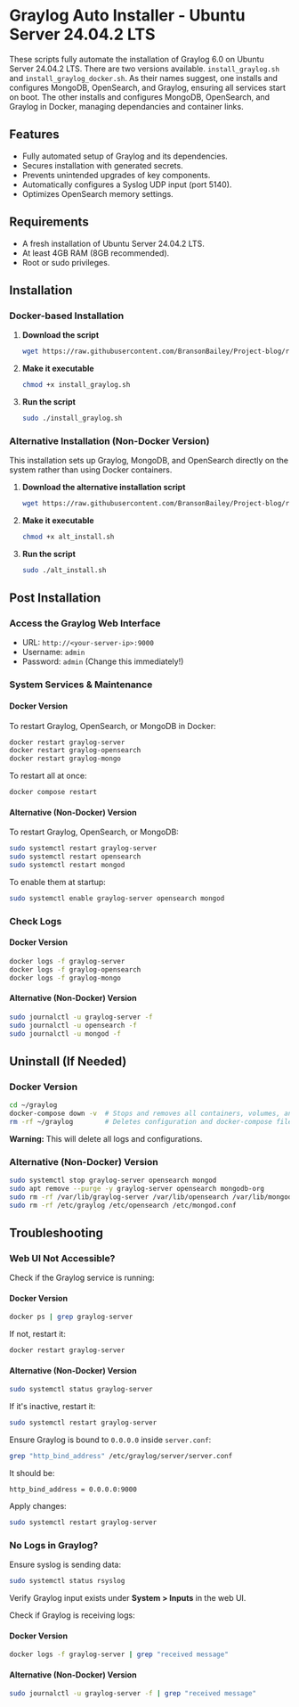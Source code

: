 # Graylog Auto Installer - Ubuntu Server 24.04.2 LTS

These scripts fully automate the installation of Graylog 6.0 on Ubuntu Server 24.04.2 LTS.
There are two versions available. ```install_graylog.sh``` and ```install_graylog_docker.sh```.
As their names suggest, one installs and configures MongoDB, OpenSearch, and Graylog, ensuring all services start on boot. The other installs and configures MongoDB, OpenSearch, and Graylog in Docker, managing dependancies and container links.

## Features
- Fully automated setup of Graylog and its dependencies.
- Secures installation with generated secrets.
- Prevents unintended upgrades of key components.
- Automatically configures a Syslog UDP input (port 5140).
- Optimizes OpenSearch memory settings.

## Requirements
- A fresh installation of Ubuntu Server 24.04.2 LTS.
- At least 4GB RAM (8GB recommended).
- Root or sudo privileges.

## Installation
### Docker-based Installation
1. **Download the script**  
   ```bash
   wget https://raw.githubusercontent.com/BransonBailey/Project-blog/refs/heads/main/Basic_Graylog_Installation/install_graylog.sh
   ```
2. **Make it executable**  
   ```bash
   chmod +x install_graylog.sh
   ```
3. **Run the script**  
   ```bash
   sudo ./install_graylog.sh
   ```

### Alternative Installation (Non-Docker Version)
This installation sets up Graylog, MongoDB, and OpenSearch directly on the system rather than using Docker containers.

1. **Download the alternative installation script**  
   ```bash
   wget https://raw.githubusercontent.com/BransonBailey/Project-blog/refs/heads/main/Basic_Graylog_Installation/alt_install.sh
   ```
2. **Make it executable**  
   ```bash
   chmod +x alt_install.sh
   ```
3. **Run the script**  
   ```bash
   sudo ./alt_install.sh
   ```

## Post Installation
### Access the Graylog Web Interface
- URL: `http://<your-server-ip>:9000`
- Username: `admin`
- Password: `admin` (Change this immediately!)

### System Services & Maintenance
#### Docker Version
To restart Graylog, OpenSearch, or MongoDB in Docker:
```bash
docker restart graylog-server
docker restart graylog-opensearch
docker restart graylog-mongo
```
To restart all at once:
```bash
docker compose restart
```
#### Alternative (Non-Docker) Version
To restart Graylog, OpenSearch, or MongoDB:
```bash
sudo systemctl restart graylog-server
sudo systemctl restart opensearch
sudo systemctl restart mongod
```
To enable them at startup:
```bash
sudo systemctl enable graylog-server opensearch mongod
```

### Check Logs
#### Docker Version
```bash
docker logs -f graylog-server
docker logs -f graylog-opensearch
docker logs -f graylog-mongo
```
#### Alternative (Non-Docker) Version
```bash
sudo journalctl -u graylog-server -f
sudo journalctl -u opensearch -f
sudo journalctl -u mongod -f
```

## Uninstall (If Needed)
### Docker Version
```bash
cd ~/graylog
docker-compose down -v  # Stops and removes all containers, volumes, and networks
rm -rf ~/graylog        # Deletes configuration and docker-compose files
```
**Warning:** This will delete all logs and configurations.

### Alternative (Non-Docker) Version
```bash
sudo systemctl stop graylog-server opensearch mongod
sudo apt remove --purge -y graylog-server opensearch mongodb-org
sudo rm -rf /var/lib/graylog-server /var/lib/opensearch /var/lib/mongodb
sudo rm -rf /etc/graylog /etc/opensearch /etc/mongod.conf
```

## Troubleshooting
### Web UI Not Accessible?
Check if the Graylog service is running:
#### Docker Version
```bash
docker ps | grep graylog-server
```
If not, restart it:
```bash
docker restart graylog-server
```
#### Alternative (Non-Docker) Version
```bash
sudo systemctl status graylog-server
```
If it's inactive, restart it:
```bash
sudo systemctl restart graylog-server
```

Ensure Graylog is bound to `0.0.0.0` inside `server.conf`:
```bash
grep "http_bind_address" /etc/graylog/server/server.conf
```
It should be:
```
http_bind_address = 0.0.0.0:9000
```
Apply changes:
```bash
sudo systemctl restart graylog-server
```

### No Logs in Graylog?
Ensure syslog is sending data:
```bash
sudo systemctl status rsyslog
```
Verify Graylog input exists under **System > Inputs** in the web UI.

Check if Graylog is receiving logs:
#### Docker Version
```bash
docker logs -f graylog-server | grep "received message"
```
#### Alternative (Non-Docker) Version
```bash
sudo journalctl -u graylog-server -f | grep "received message"
```
